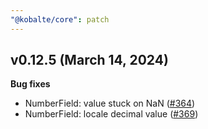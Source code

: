 ```yaml
---
"@kobalte/core": patch
---
```


## v0.12.5 (March 14, 2024)

**Bug fixes**

- NumberField: value stuck on NaN ([#364](https://github.com/kobaltedev/kobalte/pull/370))
- NumberField: locale decimal value ([#369](https://github.com/kobaltedev/kobalte/pull/369))
